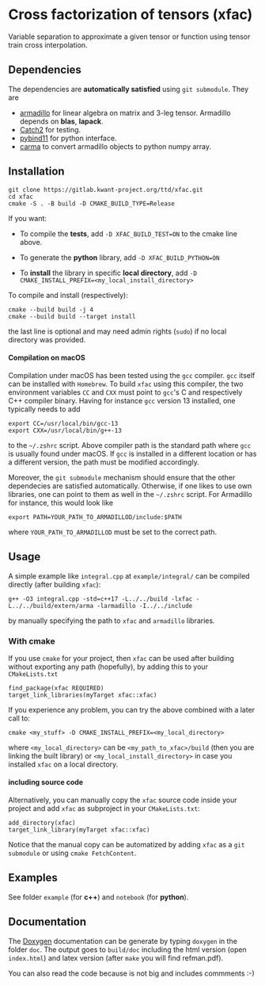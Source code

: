 # Cross factorization of tensors (xfac)

Variable separation to approximate a given tensor or function using tensor train cross interpolation.

## Dependencies

The dependencies are **automatically satisfied** using `git submodule`. They are

- [armadillo](http://arma.sourceforge.net/) for linear algebra on matrix and 3-leg tensor. Armadillo depends on **blas**, **lapack**.
- [Catch2](https://github.com/catchorg/Catch2) for testing.
- [pybind11](https://github.com/pybind/pybind11) for python interface.
- [carma](https://github.com/RUrlus/carma) to convert armadillo objects to python numpy array.

## Installation

```
git clone https://gitlab.kwant-project.org/ttd/xfac.git
cd xfac
cmake -S . -B build -D CMAKE_BUILD_TYPE=Release
```

If you want:

* To compile the **tests**, add `-D XFAC_BUILD_TEST=ON` to  the cmake line above.

* To generate the **python** library, add `-D XFAC_BUILD_PYTHON=ON`

* To **install** the library in specific **local directory**, add `-D CMAKE_INSTALL_PREFIX=<my_local_install_directory>`

To compile and install (respectively):
```
cmake --build build -j 4
cmake --build build --target install
```
the last line is optional and may need admin rights (`sudo`) if no local directory was provided.

#### Compilation on macOS

Compilation under macOS has been tested using the `gcc` compiler. `gcc` itself can be installed with `Homebrew`.
To build `xfac` using this compiler, the two environment variables `CC` and `CXX` must point to `gcc`'s C and respectively C++ compiler binary.
Having for instance `gcc` version 13 installed, one typically needs to add
```
export CC=/usr/local/bin/gcc-13
export CXX=/usr/local/bin/g++-13
```
to the `~/.zshrc` script. Above compiler path is the standard path where
`gcc` is usually found under macOS. If `gcc` is installed in a different location or has a different version, the path must be modified accordingly.

Moreover, the `git submodule` mechanism should ensure that the other dependecies are satisfied automatically. Otherwise, if one likes to use own
libraries, one can point to them as well in the `~/.zshrc` script. For Armadillo for instance, this would look like

```
export PATH=YOUR_PATH_TO_ARMADILLOD/include:$PATH
```
where `YOUR_PATH_TO_ARMADILLOD` must be set to the correct path.


## Usage

A simple example like `integral.cpp` at `example/integral/` can be compiled directly (after building `xfac`):
```
g++ -O3 integral.cpp -std=c++17 -L../../build -lxfac -L../../build/extern/arma -larmadillo -I../../include
```
by manually specifying the path to `xfac` and `armadillo` libraries.

### With cmake

If you use `cmake` for your project, then `xfac` can be used after building without exporting any path (hopefully), by adding this to your `CMakeLists.txt`

```
find_package(xfac REQUIRED)
target_link_libraries(myTarget xfac::xfac)
```

If you experience any problem, you can try the above combined with a later call to:

```
cmake <my_stuff> -D CMAKE_INSTALL_PREFIX=<my_local_directory>
```

where `<my_local_directory>` can be `<my_path_to_xfac>/build` (then you are linking the built library) or `<my_local_install_directory>` in case you installed `xfac` on a local directory.


#### including source code

Alternatively, you can manually copy the `xfac` source code inside your project and add `xfac` as subproject in your `CMakeLists.txt`:
```
add_directory(xfac)
target_link_library(myTarget xfac::xfac)
```
Notice that the manual copy can be automatized by adding `xfac` as a `git submodule` or using `cmake FetchContent`.


## Examples

See folder `example` (for **c++**) and `notebook` (for **python**).

## Documentation

The [Doxygen](https://doxygen.nl) documentation can be generate by typing `doxygen` in the folder `doc`. The output goes to `build/doc` including the html version (open `index.html`) and latex version (after `make` you will find refman.pdf).

You can also read the code because is not big and includes commments :-)
